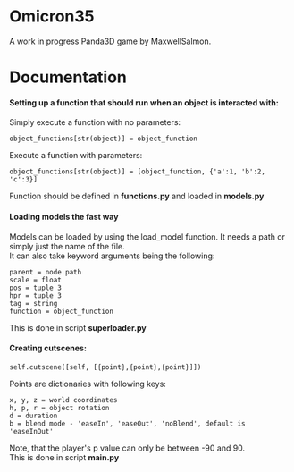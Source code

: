 # Omicron35
A work in progress Panda3D game by MaxwellSalmon.

# Documentation
#### Setting up a function that should run when an object is interacted with:

Simply execute a function with no parameters:

```object_functions[str(object)] = object_function```

Execute a function with parameters:

```object_functions[str(object)] = [object_function, {'a':1, 'b':2, 'c':3}]```

Function should be defined in **functions.py** and loaded in **models.py**

#### Loading models the fast way
Models can be loaded by using the load_model function. It needs a path or simply just the name of the file.<br>
It can also take keyword arguments being the following:

```
parent = node path
scale = float
pos = tuple 3
hpr = tuple 3
tag = string
function = object_function
```
This is done in script **superloader.py**

#### Creating cutscenes:
```
self.cutscene([self, [{point},{point},{point}]])
```
Points are dictionaries with following keys:
```
x, y, z = world coordinates
h, p, r = object rotation
d = duration
b = blend mode - 'easeIn', 'easeOut', 'noBlend', default is 'easeInOut'
```
Note, that the player's p value can only be between -90 and 90.<br>
This is done in script **main.py**

